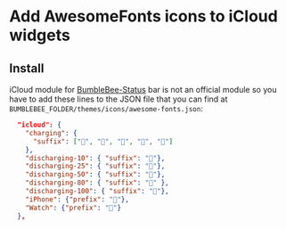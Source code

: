 # Add AwesomeFonts icons to iCloud widgets 

## Install
iCloud module for [BumbleBee-Status](https://github.com/tobi-wan-kenobi/bumblebee-status) bar is not an official module so you 
have to add these lines to the JSON file that you can find at `BUMBLEBEE_FOLDER/themes/icons/awesome-fonts.json`:
``` json
  "icloud": {
    "charging": {
      "suffix": ["", "", "", "", ""]
    },
    "discharging-10": { "suffix": ""},
    "discharging-25": { "suffix": ""},
    "discharging-50": { "suffix": ""},
    "discharging-80": { "suffix": "" },
    "discharging-100": { "suffix": ""},
    "iPhone": {"prefix": ""},
    "Watch": {"prefix": ""}
  },
```

